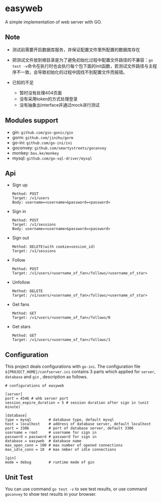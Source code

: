 # easyweb 

A simple implementation of web server with GO. 



## Note

- 测试前需要开启数据库服务，并保证配置文件里所配置的数据库存在 

- 把测试文件放到根目录是为了避免初始化过程中配置文件路径的不兼容：`go test -v`命令在执行时也会执行每个包下面的init函数，若测试文件路径与主程序不一致，会导致初始化的过程中因找不到配置文件而报错。
- 已知的不足
  - 暂时没有处理404页面
  - 没有采用token的方式处理登录
  - 没有抽象出interface并通过mock进行测试



## Modules support

- gin: `github.com/gin-gonic/gin`
- gorm: `github.com/jinzhu/gorm`
- go-ini: `github.com/go-ini/ini`
- goconvey: `github.com/smartystreets/goconvey`
- monkey: `bou.ke/monkey`
- mysql: `github.com/go-sql-driver/mysql`



## Api

- Sign up

  ``` http
  Method: POST
  Target: /v1/users
  Body: username=<username>&password=<password>
  ```

- Sign in

  ``` http
  Method: POST
  Target: /v1/sessions
  Body: username=<username>&password=<password>
  ```

- Sign out

  ``` http
  Method: DELETE(with cookie=session_id)
  Target: /v1/sessions
  ```

- Follow

  ``` http
  Method: POST
  Target: /v1/users/<username_of_fan>/follows/<username_of_star>
  ```

- Unfollow

  ``` http
  Method: DELETE
  Target: /v1/users/<username_of_fan>/follows/<username_of_star>
  ```

- Get fans

  ``` http
  Method: GET
  Target: /v1/users/<username_of_fan>/follows/0
  ```

- Get stars

  ``` http
  Method: GET
  Target: /v1/users/<username_of_fan>/follows/1
  ```


## Configuration

This project deals configurations with `go-ini`. The configuration file `${PROJECT_HOME}/confserver.ini` contains 3 parts which applied for `server`, `database` and `gin` , description as follows.

```properties
# configurations of easyweb

[server]
port = 4546 # whb server port
session_expire_duration = 5 # session duration after sign in (unit minute)

[database]
type = mysql		# database type, default mysql
host = localhost	# address of database server, default localhost
port = 3306			# port of database server, default 3306
username = root		# username for sign in
password = password	# password for sign in
database = easyweb	# database name
max_open_conn = 100	# max number of opened connections
max_idle_conn = 10	# max nmber of idle connections

[gin]
mode = debug		# runtime mode of gin
```

## Unit Test

You can use command `go test -v`  to see test results, or  use command `goconvey` to show test results in your browser.

